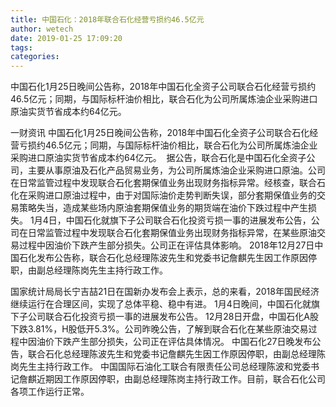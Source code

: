 ```yaml
---
title: 中国石化：2018年联合石化经营亏损约46.5亿元
author: wetech
date: 2019-01-25 17:09:20
tags: 
categories: 
---
```

中国石化1月25日晚间公告称，2018年中国石化全资子公司联合石化经营亏损约46.5亿元；同期，与国际标杆油价相比，联合石化为公司所属炼油企业采购进口原油实货节省成本约64亿元。 
<!-- more -->
一财资讯
中国石化1月25日晚间公告称，2018年中国石化全资子公司联合石化经营亏损约46.5亿元；同期，与国际标杆油价相比，联合石化为公司所属炼油企业采购进口原油实货节省成本约64亿元。 
据公告，联合石化是中国石化全资子公司，主要从事原油及石化产品贸易业务，为公司所属炼油企业采购进口原油。公司在日常监管过程中发现联合石化套期保值业务出现财务指标异常。经核查，联合石化在采购进口原油过程中，由于对国际油价走势判断失误，部分套期保值业务的交易策略失当，造成某些场内原油套期保值业务的期货端在油价下跌过程中产生损失。
1月4日，中国石化就旗下子公司联合石化投资亏损一事的进展发布公告，公司在日常监管过程中发现联合石化套期保值业务出现财务指标异常，在某些原油交易过程中因油价下跌产生部分损失。公司正在评估具体影响。
2018年12月27日中国石化发布公告称，联合石化总经理陈波先生和党委书记詹麒先生因工作原因停职，由副总经理陈岗先生主持行政工作。
 
 
国家统计局局长宁吉喆21日在国新办发布会上表示，总的来看，2018年国民经济继续运行在合理区间，实现了总体平稳、稳中有进。
1月4日晚间，中国石化就旗下子公司联合石化投资亏损一事的进展发布公告。
12月28日开盘，中国石化A股下跌3.81%，H股低开5.3%。公司昨晚公告，了解到联合石化在某些原油交易过程中因油价下跌产生部分损失，公司正在评估具体情况。
中国石化27日晚发布公告，联合石化总经理陈波先生和党委书记詹麒先生因工作原因停职，由副总经理陈岗先生主持行政工作。
中国国际石油化工联合有限责任公司总经理陈波和党委书记詹麒近期因工作原因停职，由副总经理陈岗主持行政工作。目前，联合石化公司各项工作运行正常。
